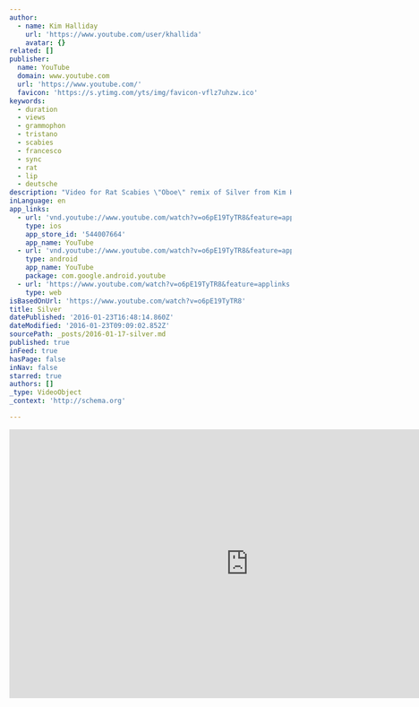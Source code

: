 ```yaml
---
author:
  - name: Kim Halliday
    url: 'https://www.youtube.com/user/khallida'
    avatar: {}
related: []
publisher:
  name: YouTube
  domain: www.youtube.com
  url: 'https://www.youtube.com/'
  favicon: 'https://s.ytimg.com/yts/img/favicon-vflz7uhzw.ico'
keywords:
  - duration
  - views
  - grammophon
  - tristano
  - scabies
  - francesco
  - sync
  - rat
  - lip
  - deutsche
description: "Video for Rat Scabies \"Oboe\" remix of Silver from Kim Halliday's forthcoming album \"Birdsong In Mist\""
inLanguage: en
app_links:
  - url: 'vnd.youtube://www.youtube.com/watch?v=o6pE19TyTR8&feature=applinks'
    type: ios
    app_store_id: '544007664'
    app_name: YouTube
  - url: 'vnd.youtube://www.youtube.com/watch?v=o6pE19TyTR8&feature=applinks'
    type: android
    app_name: YouTube
    package: com.google.android.youtube
  - url: 'https://www.youtube.com/watch?v=o6pE19TyTR8&feature=applinks'
    type: web
isBasedOnUrl: 'https://www.youtube.com/watch?v=o6pE19TyTR8'
title: Silver
datePublished: '2016-01-23T16:48:14.860Z'
dateModified: '2016-01-23T09:09:02.852Z'
sourcePath: _posts/2016-01-17-silver.md
published: true
inFeed: true
hasPage: false
inNav: false
starred: true
authors: []
_type: VideoObject
_context: 'http://schema.org'

---
```

<iframe src="https://cdn.embedly.com/widgets/media.html?src=https%3A%2F%2Fwww.youtube.com%2Fembed%2Fo6pE19TyTR8%3Ffeature%3Doembed&amp;url=https%3A%2F%2Fwww.youtube.com%2Fwatch%3Fv%3Do6pE19TyTR8&amp;image=https%3A%2F%2Fi.ytimg.com%2Fvi%2Fo6pE19TyTR8%2Fhqdefault.jpg&amp;key=b7d04c9b404c499eba89ee7072e1c4f7&amp;type=text%2Fhtml&amp;schema=youtube" width="854" height="480" scrolling="no" frameborder="0" allowfullscreen="allowfullscreen" style=""></iframe>
